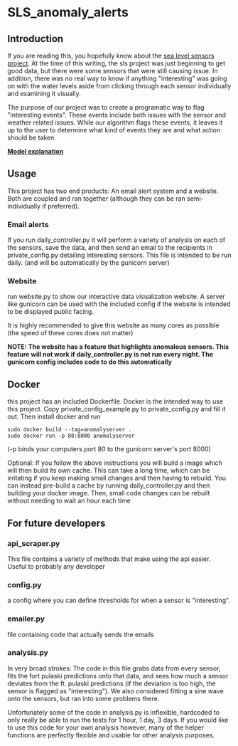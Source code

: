 # SLS_anomaly_alerts
## Introduction
If you are reading this, you hopefully know about the [sea level sensors project](https://www.sealevelsensors.org/). At the time of this writing, the sls project was just beginning to get good data, but there were some sensors that were still causing issue. In addition, there was no real way to know if anything "interesting" was going on with the water levels aside from clicking through each sensor individually and examining it visually.

The purpose of our project was to create a programatic way to flag "interesting events". These events include both issues with the sensor and weather related issues. While our algorithm flags these events, it leaves it up to the user to determine what kind of events they are and what action should be taken.

**[Model explanation](https://docs.google.com/document/d/19SrmgpOm4aGNnZ0fbpc6kFA3_RETxNzuNxykFA1-SjU/edit?usp=sharing)**
## Usage
This project has two end products: An email alert system and a website. Both are coupled and ran together (although they can be ran semi-individually if preferred).
### Email alerts
If you run daily_controller.py it will perform a variety of analysis on each of the sensors, save the data, and then send an email to the recipients in private_config.py detailing interesting sensors. This file is intended to be run daily. (and will be automatically by the gunicorn server)
### Website
run website.py to show our interactive data visualization website. A server like gunicorn can be used with the included config if the website is intended to be displayed public facing. 

It is highly recommended to give this website as many cores as possible (the speed of these cores does not matter)

**NOTE: The website has a feature that highlights anomalous sensors. This feature will not work if daily_controller.py is not run every night. The gunicorn config includes code to do this automatically**
## Docker
this project has an included Dockerfile. Docker is the intended way to use this project. Copy private_config_example.py to private_config.py and fill it out. Then install docker and run
```
sudo docker build --tag=anomalyserver .
sudo docker run -p 80:8000 anomalyserver
```
(-p binds your computers port 80 to the gunicorn server's port 8000)

Optional: If you follow the above instructions you will build a image which will then build its own cache. This can take a long time, which can be irritating if you keep making small changes and then having to rebuild. You can instead pre-build a cache by running daily_controller.py and then building your docker image. Then, small code changes can be rebuilt without needing to wait an hour each time
## For future developers
### api_scraper.py
This file contains a variety of methods that make using the api easier. Useful to probably any developer
### config.py
a config where you can define thresholds for when a sensor is "interesting". 
### emailer.py
file containing code that actually sends the emails
### analysis.py
In very broad strokes: The code in this file grabs data from every sensor, fits the fort pulaski predictions onto that data, and sees how much a sensor deviates from the ft. pulaski predictions (if the deviation is too high, the sensor is flagged as "interesting"). We also considered fitting a sine wave onto the sensors, but ran into some problems there. 

Unfortunately some of the code in analysis.py is inflexible, hardcoded to only really be able to run the tests for 1 hour, 1 day, 3 days. If you would like to use this code for your own analysis however, many of the helper functions are perfectly flexible and usable for other analysis purposes. 
